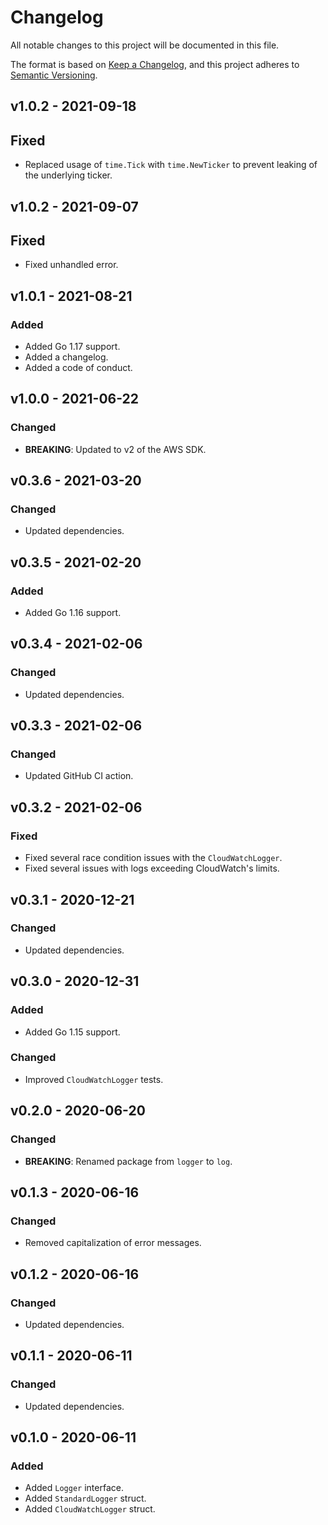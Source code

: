 # Changelog

All notable changes to this project will be documented in this file.

The format is based on [Keep a Changelog](https://keepachangelog.com/en/1.0.0/), and this project adheres to [Semantic Versioning](https://semver.org/spec/v2.0.0.html).

## v1.0.2 - 2021-09-18
## Fixed
* Replaced usage of ```time.Tick``` with ```time.NewTicker``` to prevent leaking of the underlying ticker.

## v1.0.2 - 2021-09-07
## Fixed
* Fixed unhandled error.

## v1.0.1 - 2021-08-21
### Added
* Added Go 1.17 support.
* Added a changelog.
* Added a code of conduct.

## v1.0.0 - 2021-06-22
### Changed
* **BREAKING**: Updated to v2 of the AWS SDK.

## v0.3.6 - 2021-03-20
### Changed
* Updated dependencies.

## v0.3.5 - 2021-02-20
### Added
* Added Go 1.16 support.

## v0.3.4 - 2021-02-06
### Changed
* Updated dependencies.

## v0.3.3 - 2021-02-06
### Changed
* Updated GitHub CI action.

## v0.3.2 - 2021-02-06
### Fixed
* Fixed several race condition issues with the ```CloudWatchLogger```.
* Fixed several issues with logs exceeding CloudWatch's limits.

## v0.3.1 - 2020-12-21
### Changed
* Updated dependencies.

## v0.3.0 - 2020-12-31
### Added
* Added Go 1.15 support.

### Changed
* Improved ```CloudWatchLogger``` tests.

## v0.2.0 - 2020-06-20
### Changed
* **BREAKING**: Renamed package from ```logger``` to ```log```.

## v0.1.3 - 2020-06-16
### Changed
* Removed capitalization of error messages.

## v0.1.2 - 2020-06-16
### Changed
* Updated dependencies.

## v0.1.1 - 2020-06-11
### Changed
* Updated dependencies.

## v0.1.0 - 2020-06-11
### Added
* Added ```Logger``` interface.
* Added ```StandardLogger``` struct.
* Added ```CloudWatchLogger``` struct.
